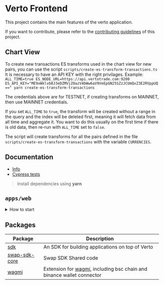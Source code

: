 # Verto Frontend

This project contains the main features of the verto application.

If you want to contribute, please refer to the [contributing guidelines](./CONTRIBUTING.md) of this project.

## Chart View

To create new transactions ES transforms used in the chart view for new pairs, you can use the script `scripts/create-es-transform-transactions.ts`
It is necessary to have an API KEY with the right privilages.
Example: `ALL_TIME=true ES_NODE_URL=https://api.vertotrade.com:9200 ES_API_KEY="ME9xWklvb0J3eDZMVjZOazV4bWw6aV9VeEpGN25SZzJCUmQxZ3E2RVppUQ==" yarn create-es-transform-transactions`

The credentials above are for TESTNET, if creating transforms on MAINNET, then use MAINNET credentials.

If you set `ALL_TIME` to `true`, the transform will be created without a range in the query and the index will be deleted first, meaning it will fetch data from all time and aggregate it. You want to do this usually on the first time if there is old data, then re-run with `ALL_TIME` set to `false`.

The script will create transforms for all the pairs defined in the file `scripts/create-es-transform-transactions` with the variable `CURRENCIES`.

## Documentation

- [Info](doc/Info.md)
- [Cypress tests](doc/Cypress.md)

> Install dependencies using **yarn**

## `apps/web`
<details>
<summary>
How to start
</summary>

```sh
yarn
```

start the development server
```sh
yarn dev
```

build with production mode
```sh
yarn build

# start the application after build
yarn start
```
</details>


## Packages

| Package                                                       | Description                                                                                                            |
|---------------------------------------------------------------|------------------------------------------------------------------------------------------------------------------------|
| [sdk](/packages/swap-sdk)                                     | An SDK for building applications on top of Verto                                                                 |
| [swap-sdk-core](/packages/swap-sdk-core)                      | Swap SDK Shared code                                                                                                   |
| [wagmi](/packages/wagmi)                                      | Extension for [wagmi](https://github.com/wagmi-dev/wagmi), including bsc chain and binance wallet connector            |

